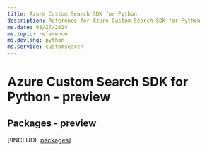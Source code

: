 ```yaml
---
title: Azure Custom Search SDK for Python
description: Reference for Azure Custom Search SDK for Python
ms.date: 08/27/2024
ms.topic: reference
ms.devlang: python
ms.service: customsearch
---
```

# Azure Custom Search SDK for Python - preview
## Packages - preview
[!INCLUDE [packages](custom-search-index.md)]